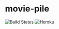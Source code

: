 # movie-pile

[![Build Status](https://travis-ci.org/itsmethemojo/movie-pile.svg?branch=master)](https://travis-ci.org/itsmethemojo/movie-pile)
[![Heroku](https://heroku-badge.herokuapp.com/?app=movie-pile&style=flat&root=swagger.json)](https://movie-pile.herokuapp.com/)
